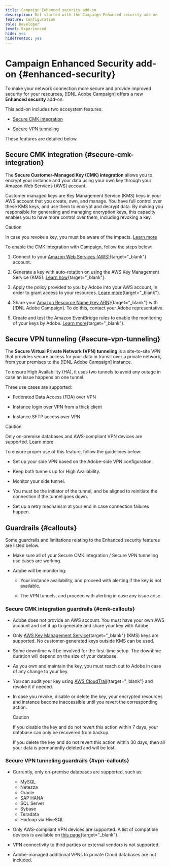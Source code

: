 ```yaml
---
title: Campaign Enhanced security add-on
description: Get started with the Campaign Enhanced security add-on
feature: Configuration
role: Developer
level: Experienced
hide: yes
hidefromtoc: yes
---
```


# Campaign Enhanced Security add-on {#enhanced-security}

To make your network connection more secure and provide improved security for your resources, [!DNL Adobe Campaign] offers a new **Enhanced security** add-on.

This add-on includes two ecosystem features:

* [Secure CMK integration](#secure-cmk-integration)

* [Secure VPN tunneling](#secure-vpn-tunneling)

These features are detailed below.

## Secure CMK integration {#secure-cmk-integration}

The **Secure Customer-Managed Key (CMK) integration** allows you to encrypt your instance and your data using your own key through your Amazon Web Services (AWS) account.

Customer managed keys are Key Management Service (KMS) keys in your AWS account that you create, own, and manage. You have full control over these KMS keys, and use them to encrypt and decrypt data. By making you responsible for generating and managing encryption keys, this capacity enables you to have more control over them, including revoking a key.

>[!CAUTION]
>
>In case you revoke a key, you must be aware of the impacts. [Learn more](#cmk-callouts)

To enable the CMK integration with Campaign, follow the steps below:

1. Connect to your [Amazon Web Services (AWS)](https://aws.amazon.com/){target="_blank"} account.

1. Generate a key with auto-rotation on using the AWS Key Management Service (KMS). [Learn how](https://docs.aws.amazon.com/kms/latest/developerguide/create-keys.html){target="_blank"}.

1. Apply the policy provided to you by Adobe into your AWS account, in order to grant access to your resources. [Learn more](https://docs.aws.amazon.com/kms/latest/developerguide/key-policy-services.html){target="_blank"}. <!--link TBC-->

1. Share your [Amazon Resource Name (key ARN)](https://docs.aws.amazon.com/kms/latest/developerguide/find-cmk-id-arn.html){target="_blank"} with [!DNL Adobe Campaign]. To do this, contact your Adobe representative. <!--or Adobe transition manager?-->

1. Create and test the Amazon EventBridge rules to enable the monitoring of your keys by Adobe.​ [Learn more](https://docs.aws.amazon.com/eventbridge/latest/userguide/eb-rules.html){target="_blank"}.

## Secure VPN tunneling {#secure-vpn-tunneling}

The **Secure Virtual Private Network (VPN) tunneling** is a site-to-site VPN that provides secure access for your data in transit over a private network, from your premises to the [!DNL Adobe Campaign] instance.

<!--As it connects two networks together, it is a site-to-site VPN.-->

To ensure High Availability (HA), it uses two tunnels to avoid any outage in case an issue happens on one tunnel.

Three use cases are supported:

* Federated Data Access (FDA) over VPN<!--to access your on-premise database from the Campaign instance over VPN-->

* Instance login over VPN from a thick client

* Instance SFTP access over VPN

>[!CAUTION]
>
>Only on-premise databases and AWS-compliant VPN devices are supported. [Learn more](#vpn-callouts)

To ensure proper use of this feature, follow the guidelines below:

* Set up your side VPN based on the Adobe-side VPN configuration.

* Keep both tunnels up for High Availability.

* Monitor your side tunnel.

* You must be the initiator of the tunnel, and be aligned to reinitiate the connection if the tunnel goes down.

* Set up a retry mechanism at your end in case connection failures happen.

## Guardrails {#callouts}

Some guardrails and limitations relating to the Enhanced security features are listed below.

* Make sure all of your Secure CMK integration / Secure VPN tunneling use cases are working.

<!--* Adobe shall reach out to you or your technical team if any issue is found on your side.

* Currently, when using Enhanced security features, any communication with Adobe must be performed manually via email.-->

* Adobe will be monitoring:

    * Your instance availability, and proceed with alerting if the key is not available.

    * The VPN tunnels, and proceed with alerting in case any issue arise.

### Secure CMK integration guardrails {#cmk-callouts}

* Adobe does not provide an AWS account. You must have your own AWS account and set it up to generate and share your key with Adobe.

* Only [AWS Key Management Service](https://docs.aws.amazon.com/kms/latest/developerguide/overview.html){target="_blank"} (KMS) keys are supported. No customer-generated keys outside KMS can be used.​

* Some downtime will be involved for the first-time setup. ​The downtime duration will depend on the size of your database.

* As you own and maintain the key, you must reach out to Adobe in case of any change to your key.​

* You can audit your key using [AWS CloudTrail](https://docs.aws.amazon.com/awscloudtrail/latest/userguide/cloudtrail-user-guide.html){target="_blank"} and revoke it if needed.​

* In case you revoke, disable or delete the key, your encrypted resources and instance become inaccessible until you revert the corresponding action.

    >[!CAUTION]
    >
    >If you disable the key and do not revert this action within 7 days, your database can only be recovered from backup.
    >
    >If you delete the key and do not revert this action within 30 days, then all your data is permanently deleted and will be lost.​

### Secure VPN tunneling guardrails {#vpn-callouts}

* Currently, only on-premise databases are supported, such as<!--Richa to check the list with PM-->:

    * MySQL
    * Netezza 
    * Oracle 
    * SAP HANA 
    * SQL Server 
    * Sybase 
    * Teradata 
    * Hadoop via HiveSQL

* Only AWS-compliant VPN devices are supported. A list of compatible devices is available on [this page](https://docs.aws.amazon.com/vpn/latest/s2svpn/your-cgw.html#example-configuration-files){target="_blank"}<!--check which list should be communicated-->.

* VPN connectivity to third parties or external vendors is not supported.

* Adobe-managed additional VPNs to private Cloud databases are not included.
